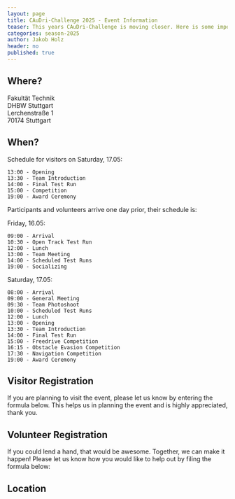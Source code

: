 ```yaml
---
layout: page
title: CAuDri-Challenge 2025 - Event Information
teaser: This years CAuDri-Challenge is moving closer. Here is some important information for anybody attending, visitors, volunteers and teammembers.
categories: season-2025
author: Jakob Holz
header: no
published: true
---
```


## Where? 

Fakultät Technik  
DHBW Stuttgart  
Lerchenstraße 1  
70174 Stuttgart  
 <!-- https://github.com/ayastreb/jekyll-maps, would be a nice addition imo. -->

## When? 

Schedule for visitors on Saturday, 17.05:

    13:00 - Opening 
    13:30 - Team Introduction
    14:00 - Final Test Run
    15:00 - Competition
    19:00 - Award Ceremony

Participants and volunteers arrive one day prior, their schedule is:

Friday, 16.05:

    09:00 - Arrival
    10:30 - Open Track Test Run
    12:00 - Lunch 
    13:00 - Team Meeting
    14:00 - Scheduled Test Runs
    19:00 - Socializing

Saturday, 17.05:
```
08:00 - Arrival  
09:00 - General Meeting  
09:30 - Team Photoshoot  
10:00 - Scheduled Test Runs  
12:00 - Lunch  
13:00 - Opening  
13:30 - Team Introduction  
14:00 - Final Test Run  
15:00 - Freedrive Competition  
16:15 - Obstacle Evasion Competition  
17:30 - Navigation Competition  
19:00 - Award Ceremony  
```
## Visitor Registration

If you are planning to visit the event, please let us know by entering the formula below.
This helps us in planning the event and is highly appreciated, thank you.

<!-- Last year the DHBW had a registration form for visitors on their own homepage.
This year we should do the same on our website. We could embedd another Google Form on a subpage, which would probably be the easiest solution.I'll send you a link to the registration form for volunteers, as soon as it is finished. -->

## Volunteer Registration

If you could lend a hand, that would be awesome. Together, we can make it happen!
Please let us know how you would like to help out by filing the formula below:

## Location
